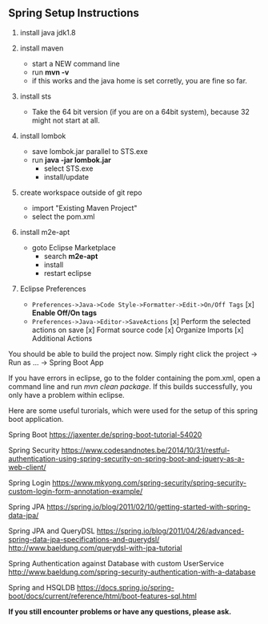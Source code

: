 ## Spring Setup Instructions

1) install java jdk1.8

2) install maven
	- start a NEW command line
	- run **mvn -v**
	- if this works and the java home is set corretly, you are fine so far.
	
3) install sts
    - Take the 64 bit version (if you are on a 64bit system), because 32 might not start at all.
4) install lombok
	- save lombok.jar parallel to STS.exe
	- run **java -jar lombok.jar**
		- select STS.exe
		- install/update
		
5) create workspace outside of git repo
	- import "Existing Maven Project"
	- select the pom.xml

6) install m2e-apt
	- goto Eclipse Marketplace
		- search **m2e-apt**
		- install
		- restart eclipse
		
7) Eclipse Preferences
    - `Preferences->Java->Code Style->Formatter->Edit->On/Off Tags`
    [x] **Enable Off/On tags**
    - `Preferences->Java->Editor->SaveActions`
    [x] Perform the selected actions on save
    [x] Format source code
    [x] Organize Imports
    [x] Additional Actions

You should be able to build the project now. Simply right click the project -> Run as ... -> Spring Boot App

If you have errors in eclipse, go to the folder containing the pom.xml, open a command line and run *mvn clean package*. If this builds successfully, you only have a problem within eclipse.


Here are some useful turorials, which were used for the setup of this spring boot application.


Spring Boot
https://jaxenter.de/spring-boot-tutorial-54020

Spring Security
https://www.codesandnotes.be/2014/10/31/restful-authentication-using-spring-security-on-spring-boot-and-jquery-as-a-web-client/

Spring Login
https://www.mkyong.com/spring-security/spring-security-custom-login-form-annotation-example/

Spring JPA
https://spring.io/blog/2011/02/10/getting-started-with-spring-data-jpa/

Spring JPA and QueryDSL
https://spring.io/blog/2011/04/26/advanced-spring-data-jpa-specifications-and-querydsl/
http://www.baeldung.com/querydsl-with-jpa-tutorial

Spring Authentication against Database with custom UserService
http://www.baeldung.com/spring-security-authentication-with-a-database

Spring and HSQLDB
https://docs.spring.io/spring-boot/docs/current/reference/html/boot-features-sql.html



**If you still encounter problems or have any questions, please ask.**


